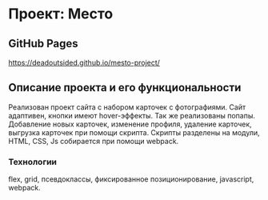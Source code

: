 # Проект: Место
## GitHub Pages
https://deadoutsided.github.io/mesto-project/

## Описание проекта и его функциональности
Реализован проект сайта с набором карточек с фотографиями. Сайт адаптивен, кнопки имеют hover-эффекты.
Так же реализованы попапы. Добавление новых карточек, изменение профиля, удаление карточек, выгрузка карточек при помощи скрипта.
Скрипты разделены на модули, HTML, CSS, Js собирается при помощи webpack.

### Технологии
flex, grid, псевдоклассы, фиксированное позиционирование, javascript, webpack.

